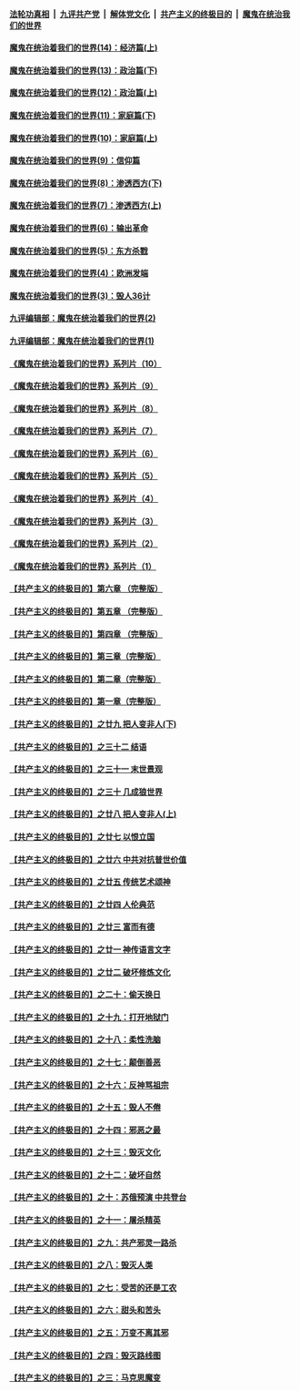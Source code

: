 

####  [法轮功真相](../../../../basic/blob/master/README.md?t=10070102) &nbsp;|&nbsp; [九评共产党](../../../../9ping.md/blob/master/README.md?t=10070102) &nbsp;|&nbsp; [解体党文化](../../../../jtdwh.md/blob/master/README.md?t=10070102)  &nbsp;|&nbsp; [共产主义的终极目的](../../../../gczydzjmd.md/blob/master/README.md?t=10070102) &nbsp;|&nbsp; [魔鬼在统治我们的世界](../../../../mgztzwmdsj.md/blob/master/README.md?t=10070102) 

#### [魔鬼在统治着我们的世界(14)：经济篇(上)](../pages/nsc422/n10457370.md?t=10070102) 

#### [魔鬼在统治着我们的世界(13)：政治篇(下)](../pages/nsc422/n10448270.md?t=10070102) 

#### [魔鬼在统治着我们的世界(12)：政治篇(上)](../pages/nsc422/n10444576.md?t=10070102) 

#### [魔鬼在统治着我们的世界(11)：家庭篇(下)](../pages/nsc422/n10440961.md?t=10070102) 

#### [魔鬼在统治着我们的世界(10)：家庭篇(上)](../pages/nsc422/n10435448.md?t=10070102) 

#### [魔鬼在统治着我们的世界(9)：信仰篇](../pages/nsc422/n10432159.md?t=10070102) 

#### [魔鬼在统治着我们的世界(8)：渗透西方(下)](../pages/nsc422/n10429603.md?t=10070102) 

#### [魔鬼在统治着我们的世界(7)：渗透西方(上)](../pages/nsc422/n10426013.md?t=10070102) 

#### [魔鬼在统治着我们的世界(6)：输出革命](../pages/nsc422/n10421536.md?t=10070102) 

#### [魔鬼在统治着我们的世界(5)：东方杀戮](../pages/nsc422/n10417707.md?t=10070102) 

#### [魔鬼在统治着我们的世界(4)：欧洲发端](../pages/nsc422/n10414890.md?t=10070102) 

#### [魔鬼在统治着我们的世界(3)：毁人36计](../pages/nsc422/n10411583.md?t=10070102) 

#### [九评编辑部：魔鬼在统治着我们的世界(2)](../pages/nsc422/n10410036.md?t=10070102) 

#### [九评编辑部：魔鬼在统治着我们的世界(1)](../pages/nsc422/n10406825.md?t=10070102) 

#### [《魔鬼在统治着我们的世界》系列片（10）](../pages/nsc422/n12292670.md?t=10070102) 

#### [《魔鬼在统治着我们的世界》系列片（9）](../pages/nsc422/n12290859.md?t=10070102) 

#### [《魔鬼在统治着我们的世界》系列片（8）](../pages/nsc422/n12287445.md?t=10070102) 

#### [《魔鬼在统治着我们的世界》系列片（7）](../pages/nsc422/n12283425.md?t=10070102) 

#### [《魔鬼在统治着我们的世界》系列片（6）](../pages/nsc422/n12282314.md?t=10070102) 

#### [《魔鬼在统治着我们的世界》系列片（5）](../pages/nsc422/n12281419.md?t=10070102) 

#### [《魔鬼在统治着我们的世界》系列片（4）](../pages/nsc422/n12274024.md?t=10070102) 

#### [《魔鬼在统治着我们的世界》系列片（3）](../pages/nsc422/n12271322.md?t=10070102) 

#### [《魔鬼在统治着我们的世界》系列片（2）](../pages/nsc422/n12269049.md?t=10070102) 

#### [《魔鬼在统治着我们的世界》系列片（1）](../pages/nsc422/n12267575.md?t=10070102) 

#### [【共产主义的终极目的】第六章 （完整版）](../pages/nsc422/n11428913.md?t=10070102) 

#### [【共产主义的终极目的】第五章 （完整版）](../pages/nsc422/n11428912.md?t=10070102) 

#### [【共产主义的终极目的】第四章 （完整版）](../pages/nsc422/n11428907.md?t=10070102) 

#### [【共产主义的终极目的】第三章（完整版）](../pages/nsc422/n11428848.md?t=10070102) 

#### [【共产主义的终极目的】第二章（完整版）](../pages/nsc422/n11428831.md?t=10070102) 

#### [【共产主义的终极目的】第一章（完整版）](../pages/nsc422/n11417651.md?t=10070102) 

#### [【共产主义的终极目的】之廿九 把人变非人(下)](../pages/nsc422/n11344140.md?t=10070102) 

#### [【共产主义的终极目的】之三十二 结语](../pages/nsc422/n11360535.md?t=10070102) 

#### [【共产主义的终极目的】之三十一 末世景观](../pages/nsc422/n11351129.md?t=10070102) 

#### [【共产主义的终极目的】之三十 几成狼世界](../pages/nsc422/n11348280.md?t=10070102) 

#### [【共产主义的终极目的】之廿八 把人变非人(上)](../pages/nsc422/n11340492.md?t=10070102) 

#### [【共产主义的终极目的】之廿七 以恨立国](../pages/nsc422/n11336944.md?t=10070102) 

#### [【共产主义的终极目的】之廿六 中共对抗普世价值](../pages/nsc422/n11324785.md?t=10070102) 

#### [【共产主义的终极目的】之廿五 传统艺术颂神](../pages/nsc422/n11296396.md?t=10070102) 

#### [【共产主义的终极目的】之廿四 人伦典范](../pages/nsc422/n11296397.md?t=10070102) 

#### [【共产主义的终极目的】之廿三 富而有德](../pages/nsc422/n11283598.md?t=10070102) 

#### [【共产主义的终极目的】之廿一 神传语言文字](../pages/nsc422/n11263265.md?t=10070102) 

#### [【共产主义的终极目的】之廿二 破坏修炼文化](../pages/nsc422/n11245728.md?t=10070102) 

#### [【共产主义的终极目的】之二十：偷天换日](../pages/nsc422/n11238846.md?t=10070102) 

#### [【共产主义的终极目的】之十九：打开地狱门](../pages/nsc422/n11206376.md?t=10070102) 

#### [【共产主义的终极目的】之十八：柔性洗脑](../pages/nsc422/n11199994.md?t=10070102) 

#### [【共产主义的终极目的】之十七：颠倒善恶](../pages/nsc422/n11179782.md?t=10070102) 

#### [【共产主义的终极目的】之十六：反神骂祖宗](../pages/nsc422/n11166798.md?t=10070102) 

#### [【共产主义的终极目的】之十五：毁人不倦](../pages/nsc422/n11166792.md?t=10070102) 

#### [【共产主义的终极目的】之十四：邪恶之最](../pages/nsc422/n11150249.md?t=10070102) 

#### [【共产主义的终极目的】之十三：毁灭文化](../pages/nsc422/n11135227.md?t=10070102) 

#### [【共产主义的终极目的】之十二：破坏自然](../pages/nsc422/n11135214.md?t=10070102) 

#### [【共产主义的终极目的】之十：苏俄预演 中共登台](../pages/nsc422/n11118424.md?t=10070102) 

#### [【共产主义的终极目的】之十一：屠杀精英](../pages/nsc422/n11118442.md?t=10070102) 

#### [【共产主义的终极目的】之九：共产邪灵一路杀](../pages/nsc422/n11114139.md?t=10070102) 

#### [【共产主义的终极目的】之八：毁灭人类](../pages/nsc422/n11108503.md?t=10070102) 

#### [【共产主义的终极目的】之七：受苦的还是工农](../pages/nsc422/n11101809.md?t=10070102) 

#### [【共产主义的终极目的】之六：甜头和苦头](../pages/nsc422/n11096971.md?t=10070102) 

#### [【共产主义的终极目的】之五：万变不离其邪](../pages/nsc422/n11091285.md?t=10070102) 

#### [【共产主义的终极目的】之四：毁灭路线图](../pages/nsc422/n11086284.md?t=10070102) 

#### [【共产主义的终极目的】之三：马克思魔变](../pages/nsc422/n11061941.md?t=10070102) 

